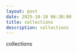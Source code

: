 ```yaml
---
layout: post
date: 2025-10-10 06:38:00
title: collections
description: collections
---
```

collections
